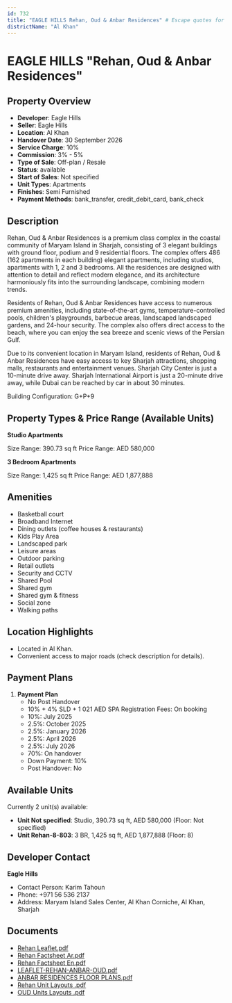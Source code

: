 ```yaml
---
id: 732
title: "EAGLE HILLS Rehan, Oud & Anbar Residences" # Escape quotes for YAML string
districtName: "Al Khan"
---
```


# EAGLE HILLS "Rehan, Oud & Anbar Residences"

## Property Overview
- **Developer**: Eagle Hills
- **Seller**: Eagle Hills
- **Location**: Al Khan
- **Handover Date**: 30 September 2026
- **Service Charge**: 10%
- **Commission**: 3% - 5%
- **Type of Sale**: Off-plan / Resale
- **Status**: available
- **Start of Sales**: Not specified
- **Unit Types**: Apartments
- **Finishes**: Semi Furnished
- **Payment Methods**: bank_transfer, credit_debit_card, bank_check

## Description
Rehan, Oud & Anbar Residences is a premium class complex in the coastal community of Maryam Island in Sharjah, consisting of 3 elegant buildings with ground floor, podium and 9 residential floors. The complex offers 486 (162 apartments in each building) elegant apartments, including studios, apartments with 1, 2 and 3 bedrooms. All the residences are designed with attention to detail and reflect modern elegance, and its architecture harmoniously fits into the surrounding landscape, combining modern trends.

Residents of Rehan, Oud & Anbar Residences have access to numerous premium amenities, including state-of-the-art gyms, temperature-controlled pools, children's playgrounds, barbecue areas, landscaped landscaped gardens, and 24-hour security. The complex also offers direct access to the beach, where you can enjoy the sea breeze and scenic views of the Persian Gulf.

Due to its convenient location in Maryam Island, residents of Rehan, Oud & Anbar Residences have easy access to key Sharjah attractions, shopping malls, restaurants and entertainment venues. Sharjah City Center is just a 10-minute drive away. Sharjah International Airport is just a 20-minute drive away, while Dubai can be reached by car in about 30 minutes.

Building Configuration: G+P+9

## Property Types & Price Range (Available Units)
**Studio Apartments**

Size Range: 390.73 sq ft
Price Range: AED 580,000

**3 Bedroom Apartments**

Size Range: 1,425 sq ft
Price Range: AED 1,877,888

## Amenities
- Basketball court
- Broadband Internet
- Dining outlets  (coffee houses & restaurants)
- Kids Play Area
- Landscaped park
- Leisure areas
- Outdoor parking
- Retail outlets
- Security and CCTV
- Shared Pool
- Shared gym
- Shared gym & fitness
- Social zone
- Walking paths

## Location Highlights
- Located in Al Khan.
- Convenient access to major roads (check description for details).

## Payment Plans
1. **Payment Plan**
   - No Post Handover
   - 10% + 4% SLD + 1 021 AED SPA Registration Fees: On booking
   - 10%: July 2025
   - 2.5%: October 2025
   - 2.5%: January 2026
   - 2.5%: April 2026
   - 2.5%: July 2026
   - 70%: On handover
   - Down Payment: 10%
   - Post Handover: No

## Available Units
Currently 2 unit(s) available:
- **Unit Not specified**: Studio, 390.73 sq ft, AED 580,000 (Floor: Not specified)
- **Unit Rehan-8-803**: 3 BR, 1,425 sq ft, AED 1,877,888 (Floor: 8)

## Developer Contact
**Eagle Hills**
- Contact Person: Karim Tahoun
- Phone: +971 56 536 2137
- Address: Maryam Island Sales Center, Al Khan Corniche, Al Khan, Sharjah

## Documents
- [Rehan Leaflet.pdf](https://cdn.geniemap.net/2024/01/17/iRxNtk4s8VJ4EkO34rW0azYUgcV49mRFOydSirTW.pdf)
- [Rehan Factsheet Ar.pdf](https://cdn.geniemap.net/2024/01/17/Ma5ChRj47r3NuaPjQ8b7JmDTBFYOB1C2Y2NBwtbJ.pdf)
- [Rehan Factsheet En.pdf](https://cdn.geniemap.net/2024/01/17/7VoztsOqaJW0xcv3wf4otenhsRc6yYGOCg3ictmk.pdf)
- [LEAFLET-REHAN-ANBAR-OUD.pdf](https://cdn.geniemap.net/2025/03/11/9hUjI3QeKylwu4lmWwtVdA8BrFl4vsB7kQO615Jc.pdf)
- [ANBAR RESIDENCES FLOOR PLANS.pdf](https://cdn.geniemap.net/2025/03/11/McDNA30ZRnglr7Li9VhAajp7IKMNoIEiY21rxoe0.pdf)
- [Rehan Unit Layouts .pdf](https://cdn.geniemap.net/2024/01/17/moyu7ieSMoczW45cnrTeJgiyFwbfQ4EcTaTWW8Fl.pdf)
- [OUD Units Layouts .pdf](https://cdn.geniemap.net/2025/03/11/UOrepynERWRxAm1eaO7mZQUW0GbAT3rksUEbwBUr.pdf)
